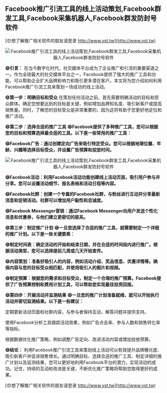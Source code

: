 ## **Facebook推广引流工具的线上活动策划,Facebook群发工具,Facebook采集机器人,Facebook群发防封号软件**

[😍想了解推广相关软件的朋友请登录 http://www.vst.tw](http://www.vst.tw)

 <center><img src="https://vst.tw/MP4/tuiguang/png/3.png" alt="Facebook推广引流工具的线上活动策划,Facebook群发工具,Facebook采集机器人,Facebook群发防封号软件"></center>

**😄引言：**
在当今数字化时代，社交媒体平台成为了企业推广和引流的重要渠道之一。作为全球最大的社交媒体平台之一，Facebook提供了强大的推广工具和功能，可以帮助企业扩大品牌影响力和吸引更多潜在客户。本文将为您介绍如何利用Facebook推广引流工具来策划一场成功的线上活动。

**😄第一步：明确目标和受众**
在策划任何活动之前，首先需要明确活动的目标和受众群体。确定您想要达到的目标是关键，例如增加品牌知名度、吸引新客户或提高销售量。同时，了解您的目标受众是非常重要的，因为这将有助于您更好地定位和推广活动。

**😄第二步：选择合适的推广工具**
**😄Facebook提供了多种推广工具，您可以根据您的目标和预算选择最合适的工具。以下是一些常用的推广工具：**

**😄Facebook广告：通过创建定向广告来吸引特定受众。您可以根据地理位置、年龄、兴趣等选择目标受众，并设置广告预算和投放时间。**

 <center><img src="https://vst.tw/MP4/tuiguang/png/3.png" alt="Facebook推广引流工具的线上活动策划,Facebook群发工具,Facebook采集机器人,Facebook群发防封号软件"></center>

**😄Facebook活动：利用Facebook活动功能创建线上活动页面，吸引用户参与并分享。您可以设置活动细节、报名表格和活动日程等内容。**

**😄Facebook社群：创建一个专属的Facebook社群，与粉丝进行互动并分享最新消息和促销活动。社群可以增加用户黏性和忠诚度。**

**😄Facebook Messenger营销：通过Facebook Messenger向用户发送个性化消息和优惠券，与他们建立更密切的联系。**

**😄第三步：制定推广计划**
**😄一旦您选择了合适的推广工具，就需要制定一个详细的推广计划。以下是一些关键要素：**

**😄制定时间表：确定活动的开始和结束日期，并在合适的时间段内进行推广。根据活动类型，您可以选择提前几周或几天开始宣传。**

**😄内容策划：准备好吸引人的内容，例如活动介绍、奖品信息、优惠详情等。确保内容与您的目标受众相匹配，并使用吸引人的图片和视频。**

**😄制定预算：根据您的需求和目标受众，制定一个合理的推广预算。Facebook提供了广告预算控制和费用计划工具，可以帮助您实现最佳投资回报。**

**😄第四步：开展活动并监测结果**
**😄一旦您的推广计划准备就绪，就可以开始执行活动并密切监测结果。以下是一些建议：**

定期更新活动页面和社群内容，与参与者保持互动，解答问题并提供支持。

使用Facebook分析工具跟踪活动效果，例如广告点击率、参与人数和销售转化率等指标。

根据数据优化推广策略，例如调整广告定向、改进活动内容或增加投放预算。

**😄结论：**
利用Facebook推广引流工具来策划线上活动可以有效提升品牌曝光度、吸引新客户并促进销售增长。通过明确目标、选择合适的推广工具、制定详细的推广计划以及监测结果，您可以更好地利用Facebook平台的潜力，实现活动的成功。记住，持续的互动和改进是关键，不断优化推广策略将帮助您取得更好的成果。

[😍想了解推广相关软件的朋友请登录 http://www.vst.tw](http://www.vst.tw)



